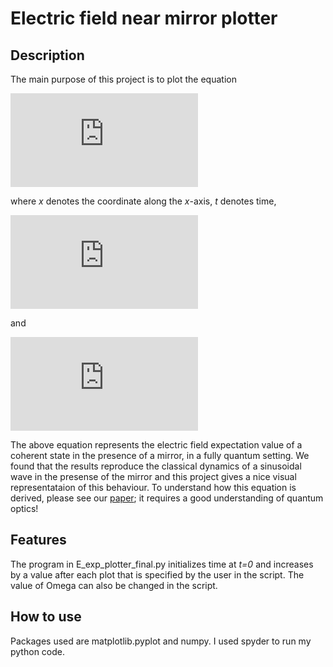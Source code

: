 # Electric field near mirror plotter

## Description
The main purpose of this project is to plot the equation 

![first equation](https://latex.codecogs.com/gif.latex?y%28x%2Ct%29%3D%5Ccos%5Cleft%28%5Cint_0%5Et%5COmega%28x-ct%27%29%7B%5Crm%20d%7Dt%27%5Cright%29%5Ccos%28x_t%29&plus;%5Csin%5Cleft%28%5Cint_0%5Et%5COmega%28x&plus;ct%27%29%7B%5Crm%20d%7Dt%27%5Cright%29%5Ccos%5Cleft%28x_%7B-t%7D%5Cright%29) 

where *x* denotes the coordinate along the *x*-axis, *t* denotes time,

![second equation](https://latex.codecogs.com/gif.latex?%5COmega%28x%29%3D%20%5Cbegin%7Bcases%7D%20%5Cfrac%7B%5Cpi%7D%7B2%7D%20%26%20%7B%5Crm%20if%7D%20-%5Cfrac%7B1%7D%7B2%7D%5Cleq%20x%5Cleq%20%5Cfrac%7B1%7D%7B2%7D%2C%20%5C%5C%200%20%26%20%7B%5Crm%20otherwise%7D.%20%5Cend%7Bcases%7D)

and

![third equation](https://latex.codecogs.com/gif.latex?x_t%3Dx-ct%5C%2C%2C%5C%2C%5C%2Cx_%7B-t%7D%3Dx&plus;ct%5C%2C.)

The above equation represents the electric field expectation value of a coherent state in the presence of a mirror, in a fully quantum setting. We found that the results reproduce the classical dynamics of a sinusoidal wave in the presense of the mirror and this project gives a nice visual representataion of this behaviour.
To understand how this equation is derived, please see our [paper](https://www.tandfonline.com/doi/full/10.1080/09500340.2021.1936241); it requires a good understanding of quantum optics!

## Features
The program in E_exp_plotter_final.py initializes time at *t=0* and increases by a value after each plot that is specified by the user in the script. The value of Omega can also be changed in the script.

## How to use
Packages used are matplotlib.pyplot and numpy. I used spyder to run my python code.


